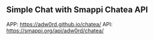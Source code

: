 ## Simple Chat with Smappi Chatea API

APP: https://adw0rd.github.io/chatea/
API: https://smappi.org/api/adw0rd/chatea/
